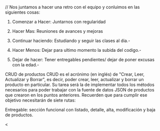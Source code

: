 // Nos juntamos a hacer una retro con el equipo y conluimos en las siguientes cosas:

1. Comenzar a Hacer: Juntarnos con regularidad

2. Hacer Mas: Reuniones de avances y mejoras

3. Continuar haciendo: Estudiando y seguir las clases al dia.-

4. Hacer Menos: Dejar para ultimo momento la subida del codigo.-

5. Dejar de hacer: Tener entregables pendientes/ dejar de poner excusas con la edad.-


CRUD de productos
CRUD es el acrónimo (en inglés) de "Crear, Leer, Actualizar y Borrar", es decir, poder crear,
leer, actualizar y borrar un producto en particular.
Su tarea será la de implementar todos los métodos necesarios para poder trabajar con
la fuente de datos JSON de productos que crearon en los puntos anteriores.
Recuerden que para cumplir ese objetivo necesitarán de siete rutas:



Entregable: sección funcional con listado, detalle, alta, modificación y baja de productos.


<

